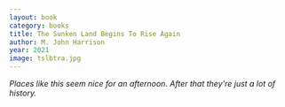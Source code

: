 ```yaml
---
layout: book
category: books
title: The Sunken Land Begins To Rise Again
author: M. John Harrison
year: 2021
image: tslbtra.jpg
---
```


_Places like this seem nice for an afternoon. After that they're just a lot of history._
